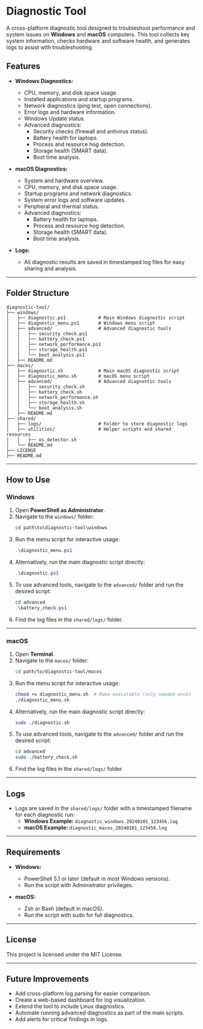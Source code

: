 # **Diagnostic Tool**

A cross-platform diagnostic tool designed to troubleshoot performance and system issues on **Windows** and **macOS** computers. This tool collects key system information, checks hardware and software health, and generates logs to assist with troubleshooting.

## **Features**
- **Windows Diagnostics:** 
  - CPU, memory, and disk space usage.
  - Installed applications and startup programs.
  - Network diagnostics (ping test, open connections).
  - Error logs and hardware information.
  - Windows Update status.
  - Advanced diagnostics:
    - Security checks (firewall and antivirus status).
    - Battery health for laptops.
    - Process and resource hog detection.
    - Storage health (SMART data).
    - Boot time analysis.

- **macOS Diagnostics:** 
  - System and hardware overview.
  - CPU, memory, and disk space usage.
  - Startup programs and network diagnostics.
  - System error logs and software updates.
  - Peripheral and thermal status.
  - Advanced diagnostics:
    - Battery health for laptops.
    - Process and resource hog detection.
    - Storage health (SMART data).
    - Boot time analysis.

- **Logs:** 
  - All diagnostic results are saved in timestamped log files for easy sharing and analysis.

---

## **Folder Structure**
```plaintext
diagnostic-tool/
├── windows/
│   ├── diagnostic.ps1            # Main Windows diagnostic script
│   ├── diagnostic_menu.ps1       # Windows menu script
│   ├── advanced/                 # Advanced diagnostic tools
│   │   ├── security_check.ps1
│   │   ├── battery_check.ps1
│   │   ├── network_performance.ps1
│   │   ├── storage_health.ps1
│   │   └── boot_analysis.ps1
│   ├── README.md               
├── macos/
│   ├── diagnostic.sh             # Main macOS diagnostic script
│   ├── diagnostic_menu.sh        # macOS menu script
│   ├── advanced/                 # Advanced diagnostic tools
│   │   ├── security_check.sh
│   │   ├── battery_check.sh
│   │   ├── network_performance.sh
│   │   ├── storage_health.sh
│   │   └── boot_analysis.sh
│   ├── README.md               
├── shared/
│   ├── logs/                     # Folder to store diagnostic logs
│   ├── utilities/                # Helper scripts and shared resources
│   │   ├── os_detector.sh        
│   └── README.md               
├── LICENSE                      
├── README.md                     
```

---

## **How to Use**

### **Windows**
1. Open **PowerShell as Administrator**.
2. Navigate to the `windows/` folder:
   ```powershell
   cd path\to\diagnostic-tool\windows
   ```
3. Run the menu script for interactive usage:
   ```powershell
   .\diagnostic_menu.ps1
   ```
4. Alternatively, run the main diagnostic script directly:
   ```powershell
   .\diagnostic.ps1
   ```
5. To use advanced tools, navigate to the `advanced/` folder and run the desired script:
   ```powershell
   cd advanced
   .\battery_check.ps1
   ```
6. Find the log files in the `shared/logs/` folder.

---

### **macOS**
1. Open **Terminal**.
2. Navigate to the `macos/` folder:
   ```bash
   cd path/to/diagnostic-tool/macos
   ```
3. Run the menu script for interactive usage:
   ```bash
   chmod +x diagnostic_menu.sh  # Make executable (only needed once)
   ./diagnostic_menu.sh
   ```
4. Alternatively, run the main diagnostic script directly:
   ```bash
   sudo ./diagnostic.sh
   ```
5. To use advanced tools, navigate to the `advanced/` folder and run the desired script:
   ```bash
   cd advanced
   sudo ./battery_check.sh
   ```
6. Find the log files in the `shared/logs/` folder.

---

## **Logs**
- Logs are saved in the `shared/logs/` folder with a timestamped filename for each diagnostic run:
  - **Windows Example:** `diagnostic_windows_20240101_123456.log`
  - **macOS Example:** `diagnostic_macos_20240101_123456.log`

---

## **Requirements**
- **Windows:**
  - PowerShell 5.1 or later (default in most Windows versions).
  - Run the script with Administrator privileges.

- **macOS:**
  - Zsh or Bash (default in macOS).
  - Run the script with sudo for full diagnostics.

---

## **License**
This project is licensed under the MIT License.

---

## **Future Improvements**
- Add cross-platform log parsing for easier comparison.
- Create a web-based dashboard for log visualization.
- Extend the tool to include Linux diagnostics.
- Automate running advanced diagnostics as part of the main scripts.
- Add alerts for critical findings in logs.

